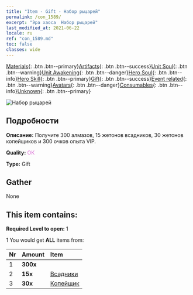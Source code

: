 ```yaml
---
title: "Item - Gift - Набор рыцарей"
permalink: /con_1589/
excerpt: "Эра хаоса  Набор рыцарей"
last_modified_at: 2021-06-22
locale: ru
ref: "con_1589.md"
toc: false
classes: wide
---
```

 [Materials](/ItemsRU/){: .btn .btn--primary}[Artifacts](/ItemsRU/Artifacts/){: .btn .btn--success}[Unit Soul](/ItemsRU/UnitSoul/){: .btn .btn--warning}[Unit Awakening](/ItemsRU/UnitAwakening/){: .btn .btn--danger}[Hero Soul](/ItemsRU/HeroSoul/){: .btn .btn--info}[Hero Skill](/ItemsRU/HeroSkill/){: .btn .btn--primary}[Gift](/ItemsRU/Gift/){: .btn .btn--success}[Event related](/ItemsRU/Events/){: .btn .btn--warning}[Avatars](/ItemsRU/Avatars/){: .btn .btn--danger}[Consumables](/ItemsRU/Consumables/){: .btn .btn--info}[Unknown](/ItemsRU/Unknown/){: .btn .btn--primary}

 ![Набор рыцарей](/images/t/i_907201.png)

## Подробности
 **Описание:** Получите 300 алмазов, 15 жетонов всадников, 30 жетонов копейщиков и 300 очков опыта VIP.

 **Quality:** <span style="color: #DA70D6">OK</span>

 **Type:** Gift

## Gather

  None

## This item contains:

 **Required Level to open:** 1

 1 You would get **ALL** items  from:

  | Nr | Amount |     Item    |
  |:---|:-------|:------------|
  | 1 |  **300x** | <i class="fas fa-gem"/> |  | 
  | 2 |  **15x** | [Всадники](/ItemsRU/unt_195/) |  | 
  | 3 |  **30x** | [Копейщик](/ItemsRU/unt_190/) |  | 
